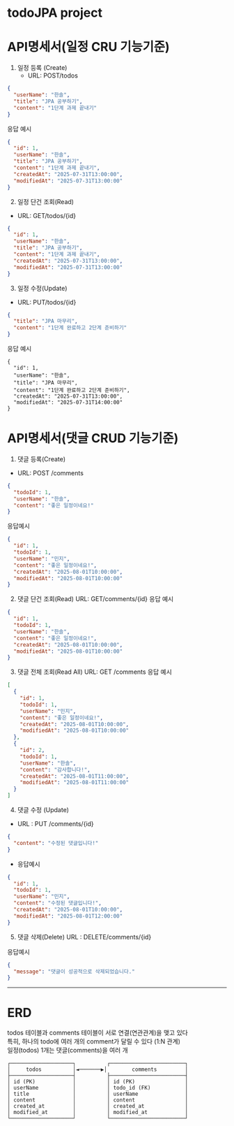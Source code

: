 # todoJPA project

# API명세서(일정  CRU 기능기준)

1.  일정 등록 (Create)
    - URL: POST/todos
```json
{
  "userName": "한솔",
  "title": "JPA 공부하기",
  "content": "1단계 과제 끝내기"
}

```
응답 예시
```json
{
  "id": 1,
  "userName": "한솔",
  "title": "JPA 공부하기",
  "content": "1단계 과제 끝내기",
  "createdAt": "2025-07-31T13:00:00",
  "modifiedAt": "2025-07-31T13:00:00"
}
```


2. 일정 단건 조회(Read)
  -  URL: GET/todos/{id}

```json
{
  "id": 1,
  "userName": "한솔",
  "title": "JPA 공부하기",
  "content": "1단계 과제 끝내기",
  "createdAt": "2025-07-31T13:00:00",
  "modifiedAt": "2025-07-31T13:00:00"
}
```


3. 일정 수정(Update)
  - URL: PUT/todos/{id}

```json
{
  "title": "JPA 마무리",
  "content": "1단계 완료하고 2단계 준비하기"
}

```

응답 예시
```
{
  "id": 1,
  "userName": "한솔",
  "title": "JPA 마무리",
  "content": "1단계 완료하고 2단계 준비하기",
  "createdAt": "2025-07-31T13:00:00",
  "modifiedAt": "2025-07-31T14:00:00"
}
```

# API명세서(댓글  CRUD 기능기준)


1. 댓글 등록(Create)
  - URL: POST /comments
```json
{
  "todoId": 1,
  "userName": "한솔",
  "content": "좋은 일정이네요!"
}

```
응답예시
```json
{
  "id": 1,
  "todoId": 1,
  "userName": "민지",
  "content": "좋은 일정이네요!",
  "createdAt": "2025-08-01T10:00:00",
  "modifiedAt": "2025-08-01T10:00:00"
}
```


2. 댓글 단건 조회(Read)
URL: GET/comments/{id}
응답 예시
```json
{
  "id": 1,
  "todoId": 1,
  "userName": "한솔",
  "content": "좋은 일정이네요!",
  "createdAt": "2025-08-01T10:00:00",
  "modifiedAt": "2025-08-01T10:00:00"
}
```


3. 댓글 전체 조회(Read All)
URL: GET /comments
응답 예시
```json
[
  {
    "id": 1,
    "todoId": 1,
    "userName": "민지",
    "content": "좋은 일정이네요!",
    "createdAt": "2025-08-01T10:00:00",
    "modifiedAt": "2025-08-01T10:00:00"
  },
  {
    "id": 2,
    "todoId": 1,
    "userName": "한솔",
    "content": "감사합니다!",
    "createdAt": "2025-08-01T11:00:00",
    "modifiedAt": "2025-08-01T11:00:00"
  }
]
```


4. 댓글 수정 (Update)

- URL : PUT /comments/{id}
```json
{
  "content": "수정된 댓글입니다!"
}
```

- 응답예시
```json
{
  "id": 1,
  "todoId": 1,
  "userName": "민지",
  "content": "수정된 댓글입니다!",
  "createdAt": "2025-08-01T10:00:00",
  "modifiedAt": "2025-08-01T12:00:00"
}
```


5. 댓글 삭제(Delete)
URL : DELETE/comments/{id}

응답예시
```json
{
  "message": "댓글이 성공적으로 삭제되었습니다."
}
```


---

# ERD 

todos 테이블과 comments 테이블이 서로 연결(연관관계)을 맺고 있다 </br>
특히, 하나의 todo에 여러 개의 comment가 달릴 수 있다 (1:N 관계) </br>
일정(todos) 1개는 댓글(comments)을 여러 개 </br>

```
┌────────────────────┐          ┌────────────────────────┐
│     todos          │◄───────▶│        comments         │
├────────────────────┤          ├────────────────────────┤
│ id (PK)            │          │ id (PK)                │
│ userName           │          │ todo_id (FK)           │
│ title              │          │ userName               │
│ content            │          │ content                │
│ created_at         │          │ created_at             │
│ modified_at        │          │ modified_at            │
└────────────────────┘          └────────────────────────┘


```

